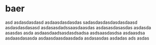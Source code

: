 # baer


asd
asdasdasdasd
asdaasdasdasdas
sadasdasdasdasdasdaasd
asdasdasdasasd
asdasasdadssaasdaasdas
asdasasdasasdas
asdasda
asasdas
asda
asdaasdaadsasdasdsadsa
asdsaasdasdsa
asdaasdsa
asdaasdasasda
asdaasdaasdaasdada
asdasasdas
asdadas
ads
asdas
